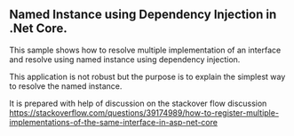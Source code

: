 ## Named Instance using Dependency Injection in .Net Core.

This sample shows how to resolve multiple implementation of an interface and resolve using named instance using dependency injection.

This application is not robust but the purpose is to explain the simplest way to resolve the named instance.

It is prepared with help of discussion on the stackover flow discussion 
https://stackoverflow.com/questions/39174989/how-to-register-multiple-implementations-of-the-same-interface-in-asp-net-core
